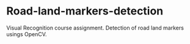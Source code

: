# Road-land-markers-detection
Visual Recognition course assignment. Detection of road land markers usings OpenCV.
